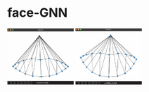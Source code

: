 # face-GNN

<p float="left">
<img src="./img1.png" width=30% height=30%>
<img src="./img2.png" width=30% height=30%>
</p>
